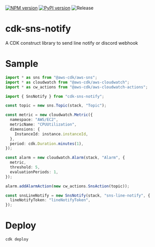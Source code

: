 [![NPM version](https://badge.fury.io/js/cdk-sns-notify.svg)](https://badge.fury.io/js/cdk-sns-notify)
[![PyPI version](https://badge.fury.io/py/cdk-sns-notify.svg)](https://badge.fury.io/py/cdk-sns-notify)
![Release](https://github.com/clarencetw/cdk-sns-notify/workflows/Release/badge.svg)

# cdk-sns-notify

A CDK construct library to send line notify or discord webhook

# Sample

```ts
import * as sns from "@aws-cdk/aws-sns";
import * as cloudwatch from "@aws-cdk/aws-cloudwatch";
import * as cw_actions from "@aws-cdk/aws-cloudwatch-actions";

import { SnsNotify } from "cdk-sns-notify";

const topic = new sns.Topic(stack, "Topic");

const metric = new cloudwatch.Metric({
  namespace: "AWS/EC2",
  metricName: "CPUUtilization",
  dimensions: {
    InstanceId: instance.instanceId,
  },
  period: cdk.Duration.minutes(1),
});

const alarm = new cloudwatch.Alarm(stack, "Alarm", {
  metric,
  threshold: 5,
  evaluationPeriods: 1,
});

alarm.addAlarmAction(new cw_actions.SnsAction(topic));

const snsLineNotify = new SnsNotify(stack, "sns-line-notify", {
  lineNotifyToken: "lineNotifyToken",
});
```

# Deploy

```sh
cdk deploy
```
